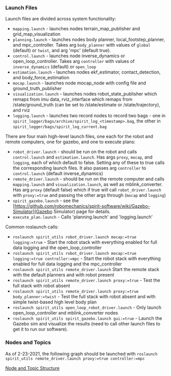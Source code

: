 ### Launch Files
Launch files are divided across system functionality:
- `mapping.launch` - launches nodes terrain_map_publisher and grid_map_visualization
- `planning.launch` - launches nodes body planner, local_footstep_planner, and mpc_controller. Takes arg `body_planner` with values of `global` (default) or `twist`, and arg 'mpc' (default true).
- `control.launch` - launches node inverse_dynamics or open_loop_controller. Takes arg `controller` with values of `inverse_dynamics` (default) or `open_loop`
- `estimation.launch` - launches nodes ekf_estimator, contact_detection, and body_force_estimation
- `mocap.launch` - launches node mocap_node with config file and ground_truth_publisher
- `visualization.launch` - launches nodes robot_state_publisher which remaps from imu data, rviz_interface which remaps from /state/ground_truth (can be set to /state/estimate or /state/trajectory), and rviz
- `logging.launch` - launches two record nodes to record two bags - one in `spirit_logger/bags/archive/spirit_log_<timestamp>.bag`, the other in `spirit_logger/bags/spirit_log_current.bag`

There are four main high-level launch files, one each for the robot and remote computers, one for gazebo, and one to execute plans:
- `robot_driver.launch` - should be run on the robot and calls `control.launch` and `estimation.launch`. Has args `proxy`, `mocap`, and `logging`, each of which default to false. Setting any of these to true calls the corresponding launch files. It also passes arg `controller` to `control.launch` (default inverse_dynamics)
- `remote_driver.launch` - should be run on the remote computer and calls `mapping.launch` and `visualization.launch`, as well as mblink_converter. Has arg `proxy` (default false) which if true will call `robot_driver.launch` with `proxy:=true` and passing the other args through (`mocap` and `logging`)
- `spirit_gazebo.launch` - see the [https://github.com/robomechanics/spirit-software/wiki/Gazebo-Simulator](Gazebo Simulator) page for details.
- `execute_plan.launch` - Calls 'planning.launch' and 'logging.launch'

Common roslaunch calls:
- `roslaunch spirit_utils robot_driver.launch mocap:=true logging:=true` - Start the robot stack with everything enabled for full data logging and the open_loop_controller
- `roslaunch spirit_utils robot_driver.launch mocap:=true logging:=true controller:=mpc` - Start the robot stack with everything enabled for full data logging and the mpc_controller
- `roslaunch spirit_utils remote_driver.launch` Start the remote stack with the default planners and with robot present
- `roslaunch spirit_utils remote_driver.launch proxy:=true` - Test the full stack with robot absent
- `roslaunch spirit_utils remote_driver.launch proxy:=true body_planner:=twist` - Test the full stack with robot absent and with simple twist-based high level body plan
- `roslaunch spirit_utils open_loop_robot_driver.launch` - Only launch open_loop_controller and mblink_converter nodes
- `roslaunch spirit_utils spirit_gazebo.launch gui:=true` - Launch the Gazebo sim and visualize the results (need to call other launch files to get it to run our software).

### Nodes and Topics

As of 2-23-2021, the following graph should be launched with `roslaunch spirit_utils remote_driver.launch proxy:=true controller:=mpc`

[Node and Topic Structure](https://cmu.app.box.com/file/779256719888)